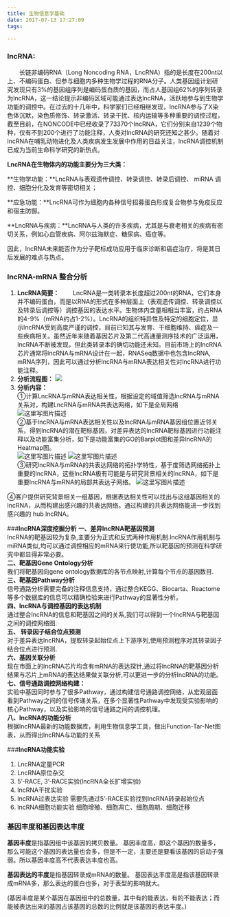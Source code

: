 ```yaml
---
title: 生物信息学基础
date: 2017-07-13 17:27:09
tags:

---
```



### lncRNA:

　　长链非编码RNA（Long Noncoding RNA，LncRNA）指的是长度在200nt以上、不编码蛋白、但参与细胞内多种生物学过程的RNA分子。人类基因组计划研究发现只有3%的基因组序列是编码蛋白质的基因，而占人基因组62%的序列转录为lncRNA，这一结论提示非编码区域可能通过表达lncRNA，活跃地参与到生物学功能的调控中。在过去的十几年中，科学家们已经相继发现，lncRNA参与了X染色体沉默，染色质修饰、转录激活、转录干扰、核内运输等多种重要的调控过程，截至目前，在NONCODE中已经收录了73370个lncRNA，它们分别来自1239个物种，仅有不到200个进行了功能注释，人类对lncRNA的研究还知之甚少。随着对lncRNA在哺乳动物进化及人类疾病发生发展中作用的日益关注，lncRNA调控机制已成为当前生命科学研究的新热点。
<!--more-->
**LncRNA在生物体内的功能主要分为三大类：**

**生物学功能：**LncRNA与表观遗传调控、转录调控、转录后调控、 miRNA 调控、细胞分化及发育等密切相关；

**应急功能：**LncRNA可作为细胞内各种信号招募蛋白形成复合物参与免疫反应和宿主防御。

**LncRNA与疾病：**LncRNA与人类的许多疾病，尤其是与衰老相关的疾病有密切关系，例如心血管疾病、阿尔兹海默症、糖尿病、癌症等。

因此，lncRNA未来能否作为分子靶标成功应用于临床诊断和癌症治疗，将是其日后发展的难点与热点。


### lncRNA-mRNA 整合分析
1. **LncRNA简要：**
　　LncRNA是一类转录本长度超过200nt的RNA，它们本身并不编码蛋白，而是以RNA的形式在多种层面上（表观遗传调控、转录调控以及转录后调控等）调控基因的表达水平。生物体内含量相相当丰富，约占RNA的4-9%（mRNA约占1-2%）。LncRNA的组织特异性及特定的细胞定位，显示lncRNA受到高度严谨的调控，目前已知其与发育、干细胞维持、癌症及一些疾病相关。虽然近年来随着基因芯片及第二代高通量测序技术的广泛运用，lncRNA不断被发现，但此类转录本的确切功能还未知。目前市场上的lncRNA芯片通常将lncRNA与mRNA设计在一起，RNASeq数据中也包含lncRNA, mRNA序列，因此可以通过分析lncRNA与mRNA表达相关性对lncRNA进行功能注释。
2. **分析流程图：**
![](http://i.imgur.com/31PHHQH.jpg)
3. **分析内容：**  
①计算LncRNA与mRNA表达相关性，根据设定的域值筛选lncRNA与mRNA关系对，构建LncRNA与mRNA共表达网络，如下是全局网络  
![这里写图片描述](http://img.blog.csdn.net/20170705122150223?watermark/2/text/aHR0cDovL2Jsb2cuY3Nkbi5uZXQvdTAxMjE1MDM2MA==/font/5a6L5L2T/fontsize/400/fill/I0JBQkFCMA==/dissolve/70/gravity/SouthEast)  
②基于lncRNA与mRNA表达相关性以及lncRNA与mRNA基因组位置近邻关系，得到lncRNA的潜在靶标基因，对差异表达的lncRNA靶标基因进行功能注释以及功能富集分析，如下是功能富集的GO的Barplot图和差异lncRNA的Heatmap图。  
![这里写图片描述](http://img.blog.csdn.net/20170705122224470?watermark/2/text/aHR0cDovL2Jsb2cuY3Nkbi5uZXQvdTAxMjE1MDM2MA==/font/5a6L5L2T/fontsize/400/fill/I0JBQkFCMA==/dissolve/70/gravity/SouthEast)
![这里写图片描述](http://img.blog.csdn.net/20170705122236976?watermark/2/text/aHR0cDovL2Jsb2cuY3Nkbi5uZXQvdTAxMjE1MDM2MA==/font/5a6L5L2T/fontsize/400/fill/I0JBQkFCMA==/dissolve/70/gravity/SouthEast)  
③研究lncRNA与mRNA的共表达网络的拓扑学特性，基于度筛选网络拓扑上重要的lncRNA，这些lncRNA极有可能是与研究背景相关的lncRNA，如下是重要lncRNA与mRNA的局部共表达子网络。
![这里写图片描述](http://img.blog.csdn.net/20170705122329682?watermark/2/text/aHR0cDovL2Jsb2cuY3Nkbi5uZXQvdTAxMjE1MDM2MA==/font/5a6L5L2T/fontsize/400/fill/I0JBQkFCMA==/dissolve/70/gravity/SouthEast)

④客户提供研究背景相关一组基因，根据表达相关性可以找出与这组基因相关的lncRNA，从而构建出感兴趣的共表达网络。通过构建的共表达网络能进一步找到感兴趣的 hub  lncRNA。

###**lncRNA深度挖掘分析**
**一、差异lncRNA靶基因预测**  
lncRNA的靶基因较为复杂,主要分为正式和反式两种作用机制.lncRNA作用机制与miRNA类似,均可以通过调控相应的mRNA来行使功能,所以靶基因的预测在科学研究中都显得非常必要。  
**二、靶基因Gene Ontology分析**  
我们将靶基因向gene ontology数据库的各节点映射,计算每个节点的基因数目.  
**三、靶基因Pathway分析**  
信号通路分析需要完备的注释信息支持，通过整合KEGG、Biocarta、Reactome等多个数据库的信息可以精确检验来进行Pathway的显著性分析。  
**四、lncRNA与调控基因的表达机制**  
通过整合lncRNA的信息和靶基因之间的关系,我们可以得到一个lncRNA与靶基因之间的调控网络图.  
**五、 转录因子结合位点预测**  
对于差异表达lncRNA，提取转录起始位点上下游序列,使用预测程序对其转录因子结合位点进行预测.  
**六、基因关联分析**    
现在市面上的lncRNA芯片均含有mRNA的表达探针,通过将lncRNA的靶基因分析结果与芯片上mRNA的表达结果做关联分析,可以更进一步的分析lncRNA的功能。  
**七、信号通路调控网络构建：**  
实验中基因同时参与了很多Pathway，通过构建信号通路调控网络，从宏观层面看到Pathway之间的信号传递关系，在多个显著性Pathway中发现受实验影响的核心Pathway，以及实验影响的信号通路之间的调控机理。  
**八、lncRNA的功能分析**  
根据lncRNA最新的功能数据库，利用生物信息学工具，做出Function-Tar-Net图表，从而得出lncRNA与功能的关系
 
###**lncRNA功能实验**
1. LncRNA定量PCR
2. LncRNA原位杂交
3. 5’-RACE, 3’-RACE实验(lncRNA全长扩增实验)
4. lncRNA干扰实验
5. lncRNA过表达实验
需要先通过5’-RACE实验找到lncRNA转录起始位点
6. lncRNA细胞功能实验
细胞增殖、细胞凋亡、细胞周期、细胞迁移

### 基因丰度和基因表达丰度
**基因丰度**是指基因组中该基因的拷贝数量。
基因丰度高，即这个基因的数量多，那么可能这个基因的表达量也会多，但是不一定，主要还是要看该基因的启动子强弱。所以基因丰度高不代表表达丰度也高。

**基因表达的丰度**是指基因转录成mRNA的数量。
基因表达丰度高是指该基因转录成mRNA多，那么表达的蛋白也多，对于表型的影响就大。

(基因丰度是某个基因在基因组中的总数量，其中有的能表达，有的不能表达；而能被表达出来的基因占该基因的总数的比例就是该基因的表达丰度。)